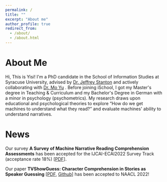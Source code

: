 ```yaml
---
permalink: /
title: ""
excerpt: "About me"
author_profile: true
redirect_from: 
  - /about/
  - /about.html
---
```


About Me
======
Hi, This is Yisi! I'm a PhD candidate in the School of Information Studies at Syracuse University, advised by [Dr. Jeffrey Stanton](https://ischool.syr.edu/jeffrey-stanton/) and actively collaborating with [Dr. Mo Yu](https://sites.google.com/site/moyunlp/) . Before joining iSchool, I got my Master's degree in Teaching & Curriculum and my Bachelor's Degree in German with a minor in psychology (psychometrics). My research draws upon educational and psychological theories to explore “How do we get machines to understand what they read?” and evaluate machines' ability to understand narratives. 

News
======
Our survey __A Survey of Machine Narrative Reading Comprehension Assessments__ has been accepted for the IJCAI-ECAI2022 Survey Track (acceptance rate 18%)  [<a href='https://arxiv.org/pdf/2205.00299.pdf'>PDF</a>].

Our paper __TVShowGuess: Character Comprehension in Stories as Speaker Guessing__ [<a href='https://arxiv.org/pdf/2204.07721.pdf'>PDF</a>, <a href='https://github.com/YisiSang/TVSHOWGUESS'>Github</a>] has been accepted to NAACL 2022!
